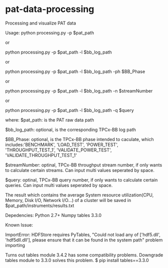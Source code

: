 # pat-data-processing
Processing and visualize PAT data

Usage: 
python processing.py -p $pat_path

or 

python processing.py -p $pat_path -l $bb_log_path

or 

python processing.py -p $pat_path -l $bb_log_path -ph $BB_Phase

or

python processing.py -p $pat_path -l $bb_log_path -n $streamNumber

or

python processing.py -p $pat_path -l $bb_log_path -q $query


where:
$pat_path: is the PAT raw data path

$bb_log_path: optional, is the corresponding TPCx-BB log path

$BB_Phase: optional, is the TPCx-BB phase intended to caculate, 
which includes:'BENCHMARK', 'LOAD_TEST', 'POWER_TEST', 'THROUGHPUT_TEST_1', 'VALIDATE_POWER_TEST', 'VALIDATE_THROUGHPUT_TEST_1'

$streamNumber: optinal, TPCx-BB throughput stream number, if only wants to calculate certain streams. Can input multi values seperated by space.

$query: optinal, TPCx-BB query number, if only wants to calculate certain queries. Can input multi values seperated by space.

The result which contains the average System resource utilization(CPU, Memory, Disk I/O, Network I/O...) of a cluster will be saved in $pat_path/instruments/results.txt


Depedencies: 
Python 2.7+
Numpy
tables 3.3.0


Known Issue:

ImportError: HDFStore requires PyTables, "Could not load any of ['hdf5.dll', 'hdf5dll.dll'], please ensure that it can be found in the system path" problem importing

Turns out tables module 3.4.2 has some compatibility problems. Downgrade tables module to 3.3.0 solves this problem.
 $ pip install tables==3.3.0
 
 

